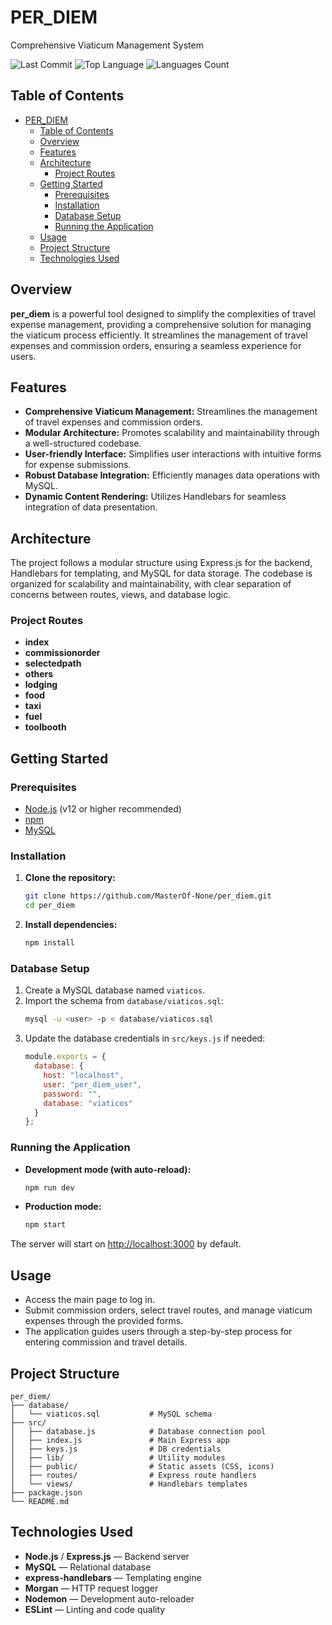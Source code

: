 # PER_DIEM

Comprehensive Viaticum Management System

![Last Commit](https://img.shields.io/github/last-commit/MasterOf-None/per_diem)
![Top Language](https://img.shields.io/github/languages/top/MasterOf-None/per_diem)
![Languages Count](https://img.shields.io/github/languages/count/MasterOf-None/per_diem)

## Table of Contents
- [PER\_DIEM](#per_diem)
  - [Table of Contents](#table-of-contents)
  - [Overview](#overview)
  - [Features](#features)
  - [Architecture](#architecture)
    - [Project Routes](#project-routes)
  - [Getting Started](#getting-started)
    - [Prerequisites](#prerequisites)
    - [Installation](#installation)
    - [Database Setup](#database-setup)
    - [Running the Application](#running-the-application)
  - [Usage](#usage)
  - [Project Structure](#project-structure)
  - [Technologies Used](#technologies-used)

## Overview

**per_diem** is a powerful tool designed to simplify the complexities of travel expense management, providing a comprehensive solution for managing the viaticum process efficiently. It streamlines the management of travel expenses and commission orders, ensuring a seamless experience for users.

## Features

- **Comprehensive Viaticum Management:** Streamlines the management of travel expenses and commission orders.
- **Modular Architecture:** Promotes scalability and maintainability through a well-structured codebase.
- **User-friendly Interface:** Simplifies user interactions with intuitive forms for expense submissions.
- **Robust Database Integration:** Efficiently manages data operations with MySQL.
- **Dynamic Content Rendering:** Utilizes Handlebars for seamless integration of data presentation.

## Architecture

The project follows a modular structure using Express.js for the backend, Handlebars for templating, and MySQL for data storage. The codebase is organized for scalability and maintainability, with clear separation of concerns between routes, views, and database logic.

### Project Routes

- **index**
- **commissionorder**
- **selectedpath**
- **others**
- **lodging**
- **food**
- **taxi**
- **fuel**
- **toolbooth**

## Getting Started

### Prerequisites
- [Node.js](https://nodejs.org) (v12 or higher recommended)
- [npm](https://www.npmjs.com)
- [MySQL](https://www.mysql.com)

### Installation

1. **Clone the repository:**
   ```sh
   git clone https://github.com/MasterOf-None/per_diem.git
   cd per_diem
   ```
2. **Install dependencies:**
   ```sh
   npm install
   ```

### Database Setup

1. Create a MySQL database named `viaticos`.
2. Import the schema from `database/viaticos.sql`:
   ```sh
   mysql -u <user> -p < database/viaticos.sql
   ```
3. Update the database credentials in `src/keys.js` if needed:
   ```js
   module.exports = {
     database: {
       host: "localhost",
       user: "per_diem_user",
       password: "",
       database: "viaticos"
     }
   };
   ```

### Running the Application

- **Development mode (with auto-reload):**
  ```sh
  npm run dev
  ```
- **Production mode:**
  ```sh
  npm start
  ```

The server will start on [http://localhost:3000](http://localhost:3000) by default.

## Usage

- Access the main page to log in.
- Submit commission orders, select travel routes, and manage viaticum expenses through the provided forms.
- The application guides users through a step-by-step process for entering commission and travel details.

## Project Structure

```
per_diem/
├── database/
│   └── viaticos.sql           # MySQL schema
├── src/
│   ├── database.js            # Database connection pool
│   ├── index.js               # Main Express app
│   ├── keys.js                # DB credentials
│   ├── lib/                   # Utility modules
│   ├── public/                # Static assets (CSS, icons)
│   ├── routes/                # Express route handlers
│   └── views/                 # Handlebars templates
├── package.json
└── README.md
```

## Technologies Used

- **Node.js** / **Express.js** — Backend server
- **MySQL** — Relational database
- **express-handlebars** — Templating engine
- **Morgan** — HTTP request logger
- **Nodemon** — Development auto-reloader
- **ESLint** — Linting and code quality

<!-- ## Contributing

Contributions are welcome! Please open issues or submit pull requests for improvements or bug fixes.

## License

This project is licensed under the ISC License. See the [LICENSE](LICENSE) file for details. -->
